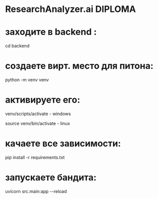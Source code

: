 ﻿# ResearchAnalyzer.ai DIPLOMA

# заходите в backend :
cd backend

# создаете вирт. место для питона:
python -m venv venv

# активируете его:
venv/scripts/activate - windows

source venv/bin/activate - linux

# качаете все зависимости:
pip install -r requirements.txt

# запускаете бандита:
uvicorn src.main:app --reload

